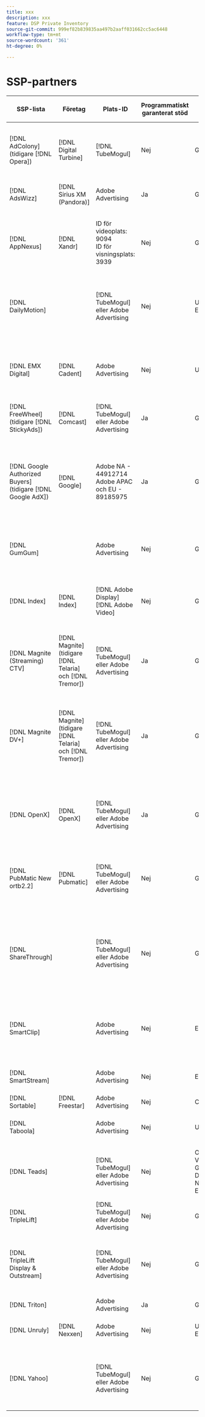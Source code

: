 ```yaml
---
title: xxx
description: xxx
feature: DSP Private Inventory
source-git-commit: 999ef82b839835aa497b2aaff031662cc5ac6448
workflow-type: tm+mt
source-wordcount: '361'
ht-degree: 0%

---
```


# SSP-partners

| SSP-lista | Företag | Plats-ID | Programmatiskt garanterat stöd | Län | Valuta som stöds | Lager som stöds |
| --- | --- | --- | --- | --- | --- | --- |
| [!DNL AdColony] (tidigare [!DNL Opera]) | [!DNL Digital Turbine] | [!DNL TubeMogul] | Nej | Global | USD | Video för dator och mobil<br><br>Visa för dator och mobil |
| [!DNL AdsWizz] | [!DNL Sirius XM (Pandora)] | Adobe Advertising | Ja | Global | US-dollar, EUR, GBP | Ljuddator och mobil |
| [!DNL AppNexus] | [!DNL Xandr] | ID för videoplats: 9094<br>ID för visningsplats: 3939 | Nej | Global | USD | Video för dator, mobil och CTV<br><br>Visa för dator och mobil |
| [!DNL DailyMotion] |  | [!DNL TubeMogul] eller Adobe Advertising | Nej | USA och EMEA | USD, EUR | Video för dator, mobil och CTV<br><br>Visa för dator och mobil |
| [!DNL EMX Digital] | [!DNL Cadent] | Adobe Advertising | Nej | USA/CA | USD | Video för dator, mobil och CTV<br><br>Visa för dator och mobil |
| [!DNL FreeWheel] (tidigare [!DNL StickyAds]) | [!DNL Comcast] | [!DNL TubeMogul] eller Adobe Advertising | Ja | Global | USD, EUR, AUD, GBP | Video Desktop, Mobile och CTV |
| [!DNL Google Authorized Buyers] (tidigare [!DNL Google AdX]) | [!DNL Google] | Adobe NA - 44912714<br>Adobe APAC och EU - 89185975 | Ja | Global | USD, BRL | Video Desktop, Mobile och CTV<br><br>Display desktop and mobile<br><br>Audio desktop and mobile |
| [!DNL GumGum] |  | Adobe Advertising | Nej | Global | USD | Videodator och mobil<br><br> Visa dator och mobil |
| [!DNL Index] | [!DNL Index] | [!DNL Adobe Display]<br>[!DNL Adobe Video] | Nej | Global | USD | Video för dator, mobil och CTV<br><br>Visa för dator och mobil |
| [!DNL Magnite (Streaming) CTV] | [!DNL Magnite] (tidigare [!DNL Telaria] och [!DNL Tremor]) | [!DNL TubeMogul] eller Adobe Advertising | Ja | Global | AUD, USD | Video Desktop, Mobile och CTV |
| [!DNL Magnite DV+] | [!DNL Magnite] (tidigare [!DNL Telaria] och [!DNL Tremor]) | [!DNL TubeMogul] eller Adobe Advertising | Ja | Global | USD | Video Desktop, Mobile och CTV<br><br>Display desktop and mobile<br><br>Audio desktop and mobile |
| [!DNL OpenX] | [!DNL OpenX] | [!DNL TubeMogul] eller Adobe Advertising | Ja | Global | USD | Video för dator, mobil och CTV<br><br>Visa för dator och mobil |
| [!DNL PubMatic New ortb2.2] | [!DNL Pubmatic] | [!DNL TubeMogul] eller Adobe Advertising | Nej | Global | USD | Video för dator, mobil och CTV<br><br>Visa för dator och mobil |
| [!DNL ShareThrough] |  | [!DNL TubeMogul] eller Adobe Advertising | Nej | Global | USD | Video för dator, mobil och CTV<br><br>Visa för dator och mobil<br><br>Inbyggd skärm |
| [!DNL SmartClip] |  | Adobe Advertising | Nej | EMEA | Alla valutor | Video för dator, mobil och CTV<br><br>Visa för dator och mobil |
| [!DNL SmartStream] |  | Adobe Advertising | Nej | EMEA | EUR, USD | Video Desktop och Mobile |
| [!DNL Sortable] | [!DNL Freestar] | Adobe Advertising | Nej | CA | USD | Visa dator och mobil |
| [!DNL Taboola] |  | Adobe Advertising | Nej | USA/CA | USD | Video Desktop och Mobile |
| [!DNL Teads] |  | [!DNL TubeMogul] eller Adobe Advertising | Nej | Outstream Video = Global<br>Display = NA + EMEA | USD | Video för dator och mobil<br><br>Visa för dator och mobil |
| [!DNL TripleLift] |  | [!DNL TubeMogul] eller Adobe Advertising | Nej | Global | USD | Inbyggd skärm |
| [!DNL TripleLift Display & Outstream] |  | [!DNL TubeMogul] eller Adobe Advertising | Nej | Global | USD | Video för dator, mobil och CTV<br><br>Visa för dator och mobil |
| [!DNL Triton] |  | Adobe Advertising | Ja | Global | USD | Ljuddator och mobil |
| [!DNL Unruly] | [!DNL Nexxen] | Adobe Advertising | Nej | USA och EMEA | USD | Video Desktop, Mobile och CTV |
| [!DNL Yahoo] |  | [!DNL TubeMogul] eller Adobe Advertising | Nej | Global | USD | Video för dator, mobil och CTV<br><br>Visa för dator och mobil |